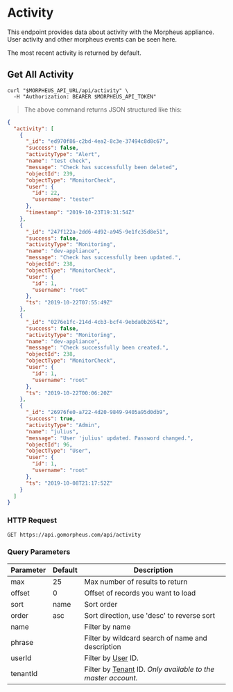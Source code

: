 # Activity

This endpoint provides data about activity with the Morpheus appliance. User activity and other morpheus events can be seen here.

The most recent activity is returned by default.

## Get All Activity

```shell
curl "$MORPHEUS_API_URL/api/activity" \
  -H "Authorization: BEARER $MORPHEUS_API_TOKEN"
```

> The above command returns JSON structured like this:

```json
{
  "activity": [
    {
      "_id": "ed970f86-c2bd-4ea2-8c3e-37494c8d8c67",
      "success": false,
      "activityType": "Alert",
      "name": "test check",
      "message": "Check has successfully been deleted",
      "objectId": 239,
      "objectType": "MonitorCheck",
      "user": {
        "id": 22,
        "username": "tester"
      },
      "timestamp": "2019-10-23T19:31:54Z"
    },
    {
      "_id": "247f122a-2dd6-4d92-a945-9e1fc35d8e51",
      "success": false,
      "activityType": "Monitoring",
      "name": "dev-appliance",
      "message": "Check has successfully been updated.",
      "objectId": 238,
      "objectType": "MonitorCheck",
      "user": {
        "id": 1,
        "username": "root"
      },
      "ts": "2019-10-22T07:55:49Z"
    },
    {
      "_id": "0276e1fc-214d-4cb3-bcf4-9ebda0b26542",
      "success": false,
      "activityType": "Monitoring",
      "name": "dev-appliance",
      "message": "Check successfully been created.",
      "objectId": 238,
      "objectType": "MonitorCheck",
      "user": {
        "id": 1,
        "username": "root"
      },
      "ts": "2019-10-22T00:06:20Z"
    },
    {
      "_id": "26976fe0-a722-4d20-9849-9405a95d0db9",
      "success": true,
      "activityType": "Admin",
      "name": "julius",
      "message": "User 'julius' updated. Password changed.",
      "objectId": 96,
      "objectType": "User",
      "user": {
        "id": 1,
        "username": "root"
      },
      "ts": "2019-10-08T21:17:52Z"
    }
  ]
}
```

### HTTP Request

`GET https://api.gomorpheus.com/api/activity`

### Query Parameters

Parameter | Default | Description
--------- | ------- | -----------
max | 25 | Max number of results to return
offset | 0 | Offset of records you want to load
sort | name | Sort order
order | asc | Sort direction, use 'desc' to reverse sort
name |  | Filter by name
phrase |  | Filter by wildcard search of name and description
userId |  | Filter by [User](#users) ID.
tenantId |  | Filter by [Tenant](#tenants) ID. *Only available to the master account.*
